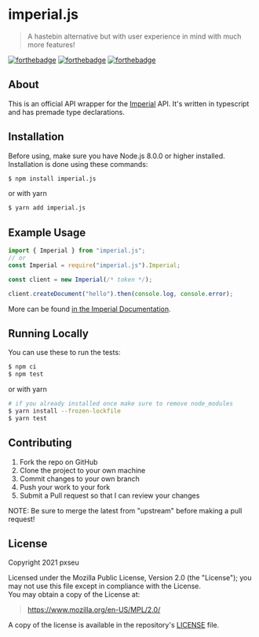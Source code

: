 # imperial.js

> A hastebin alternative but with user experience in mind with much more features!

[![forthebadge](https://forthebadge.com/images/badges/built-with-love.svg)](https://forthebadge.com)
[![forthebadge](https://forthebadge.com/images/badges/made-with-typescript.svg)](https://forthebadge.com)
[![forthebadge](https://forthebadge.com/images/badges/not-a-bug-a-feature.svg)](https://forthebadge.com)

## About

This is an official API wrapper for the [Imperial](http://imperialb.in/) API.
It's written in typescript and has premade type declarations.

## Installation

Before using, make sure you have Node.js 8.0.0 or higher installed.
Installation is done using these commands:

```sh
$ npm install imperial.js
```

or with yarn

```sh
$ yarn add imperial.js
```

## Example Usage

```js
import { Imperial } from "imperial.js";
// or
const Imperial = require("imperial.js").Imperial;

const client = new Imperial(/* token */);

client.createDocument("hello").then(console.log, console.error);
```

More can be found [in the Imperial Documentation](https://docs.imperialb.in/imperial.js/welcome).

## Running Locally

You can use these to run the tests:

```sh
$ npm ci
$ npm test
```

or with yarn

```sh
# if you already installed once make sure to remove node_modules
$ yarn install --frozen-lockfile
$ yarn test
```

## Contributing

1.  Fork the repo on GitHub
2.  Clone the project to your own machine
3.  Commit changes to your own branch
4.  Push your work to your fork
5.  Submit a Pull request so that I can review your changes

NOTE: Be sure to merge the latest from "upstream" before making a pull request!

## License

Copyright 2021 pxseu

Licensed under the Mozilla Public License, Version 2.0 (the "License"); you may not use this file except in compliance with the License. \
You may obtain a copy of the License at:

> https://www.mozilla.org/en-US/MPL/2.0/

A copy of the license is available in the repository's [LICENSE](./LICENSE) file.
